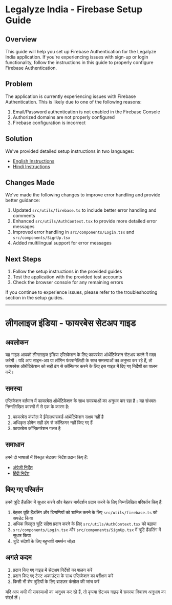 # Legalyze India - Firebase Setup Guide

## Overview

This guide will help you set up Firebase Authentication for the Legalyze India application. If you're experiencing issues with sign-up or login functionality, follow the instructions in this guide to properly configure Firebase Authentication.

## Problem

The application is currently experiencing issues with Firebase Authentication. This is likely due to one of the following reasons:

1. Email/Password authentication is not enabled in the Firebase Console
2. Authorized domains are not properly configured
3. Firebase configuration is incorrect

## Solution

We've provided detailed setup instructions in two languages:

- [English Instructions](./FIREBASE_SETUP.md)
- [Hindi Instructions](./FIREBASE_SETUP_HINDI.md)

## Changes Made

We've made the following changes to improve error handling and provide better guidance:

1. Updated `src/utils/firebase.ts` to include better error handling and comments
2. Enhanced `src/utils/AuthContext.tsx` to provide more detailed error messages
3. Improved error handling in `src/components/Login.tsx` and `src/components/SignUp.tsx`
4. Added multilingual support for error messages

## Next Steps

1. Follow the setup instructions in the provided guides
2. Test the application with the provided test accounts
3. Check the browser console for any remaining errors

If you continue to experience issues, please refer to the troubleshooting section in the setup guides.

---

# लीगलाइज इंडिया - फायरबेस सेटअप गाइड

## अवलोकन

यह गाइड आपको लीगलाइज इंडिया एप्लिकेशन के लिए फायरबेस ऑथेंटिकेशन सेटअप करने में मदद करेगी। यदि आप साइन-अप या लॉगिन फंक्शनैलिटी के साथ समस्याओं का अनुभव कर रहे हैं, तो फायरबेस ऑथेंटिकेशन को सही ढंग से कॉन्फ़िगर करने के लिए इस गाइड में दिए गए निर्देशों का पालन करें।

## समस्या

एप्लिकेशन वर्तमान में फायरबेस ऑथेंटिकेशन के साथ समस्याओं का अनुभव कर रहा है। यह संभवतः निम्नलिखित कारणों में से एक के कारण है:

1. फायरबेस कंसोल में ईमेल/पासवर्ड ऑथेंटिकेशन सक्षम नहीं है
2. अधिकृत डोमेन सही ढंग से कॉन्फ़िगर नहीं किए गए हैं
3. फायरबेस कॉन्फ़िगरेशन गलत है

## समाधान

हमने दो भाषाओं में विस्तृत सेटअप निर्देश प्रदान किए हैं:

- [अंग्रेजी निर्देश](./FIREBASE_SETUP.md)
- [हिंदी निर्देश](./FIREBASE_SETUP_HINDI.md)

## किए गए परिवर्तन

हमने त्रुटि हैंडलिंग में सुधार करने और बेहतर मार्गदर्शन प्रदान करने के लिए निम्नलिखित परिवर्तन किए हैं:

1. बेहतर त्रुटि हैंडलिंग और टिप्पणियों को शामिल करने के लिए `src/utils/firebase.ts` को अपडेट किया
2. अधिक विस्तृत त्रुटि संदेश प्रदान करने के लिए `src/utils/AuthContext.tsx` को बढ़ाया
3. `src/components/Login.tsx` और `src/components/SignUp.tsx` में त्रुटि हैंडलिंग में सुधार किया
4. त्रुटि संदेशों के लिए बहुभाषी समर्थन जोड़ा

## अगले कदम

1. प्रदान किए गए गाइड में सेटअप निर्देशों का पालन करें
2. प्रदान किए गए टेस्ट अकाउंट्स के साथ एप्लिकेशन का परीक्षण करें
3. किसी भी शेष त्रुटियों के लिए ब्राउज़र कंसोल की जांच करें

यदि आप अभी भी समस्याओं का अनुभव कर रहे हैं, तो कृपया सेटअप गाइड में समस्या निवारण अनुभाग का संदर्भ लें।